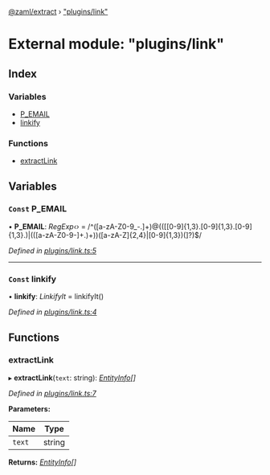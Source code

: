 [@zaml/extract](../README.md) › ["plugins/link"](_plugins_link_.md)

# External module: "plugins/link"

## Index

### Variables

* [P_EMAIL](_plugins_link_.md#const-p_email)
* [linkify](_plugins_link_.md#const-linkify)

### Functions

* [extractLink](_plugins_link_.md#extractlink)

## Variables

### `Const` P_EMAIL

• **P_EMAIL**: *RegExp‹›* =  /^([a-zA-Z0-9_\-\.]+)@((\[[0-9]{1,3}\.[0-9]{1,3}\.[0-9]{1,3}\.)|(([a-zA-Z0-9\-]+\.)+))([a-zA-Z]{2,4}|[0-9]{1,3})(\]?)$/

*Defined in [plugins/link.ts:5](https://github.com/nexushubs/zaml-lang/blob/ee5fea7/packages/zaml-extract/src/plugins/link.ts#L5)*

___

### `Const` linkify

• **linkify**: *LinkifyIt* =  linkifyIt()

*Defined in [plugins/link.ts:4](https://github.com/nexushubs/zaml-lang/blob/ee5fea7/packages/zaml-extract/src/plugins/link.ts#L4)*

## Functions

###  extractLink

▸ **extractLink**(`text`: string): *[EntityInfo](../interfaces/_types_.entityinfo.md)[]*

*Defined in [plugins/link.ts:7](https://github.com/nexushubs/zaml-lang/blob/ee5fea7/packages/zaml-extract/src/plugins/link.ts#L7)*

**Parameters:**

Name | Type |
------ | ------ |
`text` | string |

**Returns:** *[EntityInfo](../interfaces/_types_.entityinfo.md)[]*
